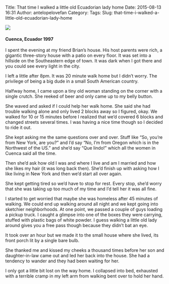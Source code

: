 Title: That time I walked a little old Ecuadorian lady home
Date: 2015-08-13 16:31
Author: antelopelovefan
Category: 
Tags: 
Slug: that-time-i-walked-a-little-old-ecuadorian-lady-home

<img src="https://d262ilb51hltx0.cloudfront.net/max/2000/1*n97sQGsUqSf5BSUR-_g18g.jpeg"  />

#### Cuenca, Ecuador 1997

I spent the evening at my friend Brian’s house. His host parents were rich, a gigantic three-story house with a patio on every floor. It was set into a hillside on the Southeastern edge of town. It was dark when I got there and you could see every light in the city.

I left a little after 8pm. It was 20 minute walk home but I didn’t worry. The privilege of being a big dude in a small South American country.

Halfway home, I came upon a tiny old woman standing on the corner with a single crutch. She reeked of beer and only came up to my belly button.

She waved and asked if I could help her walk home. She said she had trouble walking alone and only lived 2 blocks away so I figured, okay. We walked for 10 or 15 minutes before I realized that we’d covered 6 blocks and changed streets several times. I was having a nice time though so I decided to ride it out.

She kept asking me the same questions over and over. Stuff like “So, you’re from New York, are you?” and I’d say “No, I’m from Oregon which is in the Northwest of the US.” and she’d say “Que lindo!” which all the women in Cuenca said all the time.

Then she’d ask how old I was and where I live and am I married and how she likes my hair (it was long back then). She’d finish up with asking how I like living in New York and then we’d start all over again.

She kept getting tired so we’d have to stop for rest. Every stop, she’d worry that she was taking up too much of my time and I’d tell her it was all fine.

I started to get worried that maybe she was homeless after 45 minutes of walking. We could end up walking around all night and we kept going into sketchier neighborhoods. At one point, we passed a couple of guys loading a pickup truck. I caught a glimpse into one of the boxes they were carrying, stuffed with plastic bags of white powder. I guess walking a little old lady around gives you a free pass though because they didn’t bat an eye.

It took over an hour but we made it to the small house where she lived, its front porch lit by a single bare bulb.

She thanked me and kissed my cheeks a thousand times before her son and daughter-in-law came out and led her back into the house. She had a tendency to wander and they had been waiting for her.

I only got a little bit lost on the way home. I collapsed into bed, exhausted with a terrible cramp in my left arm from walking bent over to hold her hand.

